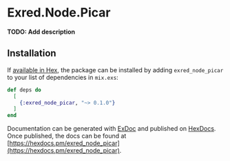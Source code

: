 # Exred.Node.Picar

**TODO: Add description**

## Installation

If [available in Hex](https://hex.pm/docs/publish), the package can be installed
by adding `exred_node_picar` to your list of dependencies in `mix.exs`:

```elixir
def deps do
  [
    {:exred_node_picar, "~> 0.1.0"}
  ]
end
```

Documentation can be generated with [ExDoc](https://github.com/elixir-lang/ex_doc)
and published on [HexDocs](https://hexdocs.pm). Once published, the docs can
be found at [https://hexdocs.pm/exred_node_picar](https://hexdocs.pm/exred_node_picar).

